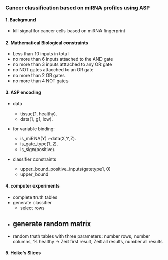 

### Cancer classification based on miRNA profiles using ASP

#### 1. Background
- kill signal for cancer cells based on miRNA fingerprint


#### 2. Mathematical Biological constraints
- Less than 10 inputs in total
- no more than 6 inputs attached to the AND gate
- no more than 3 inputs atttached to any OR gate
- no NOT gates attacched to an OR gate
- no more than 2 OR gates
- no more than 4 NOT gates


#### 3. ASP encoding
- data
   - tissue(1, healthy).
   - data(1, g1, low).

- for variable binding:
   - is_miRNA(Y) :-data(X,Y,Z).
   - is_gate_type(1..2).
   - is_sign(positive).

- classifier constraints
   - upper_bound_positive_inputs(gatetype1, 0)
   - upper_bound


#### 4. computer experiments
   - complete truth tables
   - generate classifier
      - select rows
   - generate random matrix
      - 
   - random truth tables with three parameters: number rows, number columns, % healthy -> Zeit first result, Zeit all results, number all results


#### 5. Heike's Slices



   
   
   
   
   
   
